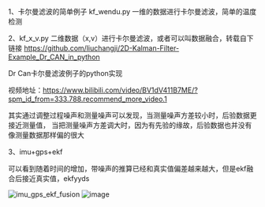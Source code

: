 1、卡尔曼滤波的简单例子
kf_wendu.py  一维的数据进行卡尔曼滤波，简单的温度检测

2、kf_x_v.py   二维数据（x,v）进行卡尔曼滤波，或者可以叫数据融合，转载自下链接
https://github.com/liuchangji/2D-Kalman-Filter-Example_Dr_CAN_in_python

Dr Can卡尔曼滤波例子的python实现

视频地址：https://www.bilibili.com/video/BV1dV411B7ME/?spm_id_from=333.788.recommend_more_video.1

其实通过调整过程噪声和测量噪声可以发现，当测量噪声方差较小时，后验数据更接近测量值，
当把测量噪声方差调大时，因为有先验的缘故，后验数据也并没有像测量数据那样偏的很大

3、imu+gps+ekf

可以看到随着时间的增加，带噪声的推算已经和真实值偏差越来越大，但是ekf融合后接近真实值，ekfyyds

![imu_gps_ekf_fusion](https://user-images.githubusercontent.com/33504360/181517547-caa3c48b-5e59-4871-bf54-d93aea7520f6.png)
![image](https://github.com/xiaoxueshengyao/ke_test/blob/master/gif/ekf_demon.gif)
